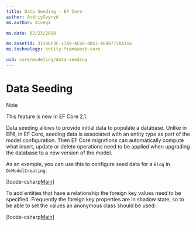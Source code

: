 ```yaml
---
title: Data Seeding - EF Core
author: AndriySvyryd
ms.author: divega

ms.date: 02/23/2018

ms.assetid: 3154BF3C-1749-4C60-8D51-AE86773AA116
ms.technology: entity-framework-core

uid: core/modeling/data-seeding
---
```

# Data Seeding

> [!NOTE]  
> This feature is new in EF Core 2.1.

Data seeding allows to provide initial data to populate a database. Unlike in EF6, in EF Core, seeding data is associated with an entity type as part of the model configuration. Then EF Core migrations can automatically compute what insert, update or delete operations need to be applied when upgrading the database to a new version of the model.

As an example, you can use this to configure seed data for a `Blog` in `OnModelCreating`:

[!code-csharp[Main](../../../samples/core/DataSeeding/DataSeedingContext.cs?name=BlogSeed)]

To add entities that have a relationship the foreign key values need to be specified. Frequently the foreign key properties are in shadow state, so to be able to set the values an anonymous class should be used:

[!code-csharp[Main](../../../samples/core/DataSeeding/DataSeedingContext.cs?name=PostSeed)]
